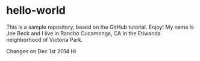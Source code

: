 hello-world
===========

This is a sample repository, based on the GitHub tutorial. Enjoy! 
My name is Joe Beck and I live in Rancho Cucamonga, CA in the Etiwanda neighborhood of Victoria Park. 

Changes
on
Dec
1st
2014
Hi
